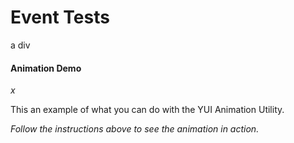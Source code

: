 Event Tests
===========

a div

#### Animation Demo

<span class="yui-remove">*x*</span>

This an example of what you can do with the YUI Animation Utility.

*Follow the instructions above to see the animation in action.*
